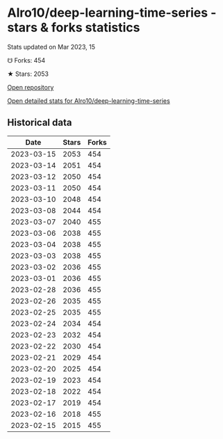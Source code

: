 # Alro10/deep-learning-time-series - stars & forks statistics

Stats updated on Mar 2023, 15

☋ Forks: 454

★ Stars: 2053

[Open repository](https://github.com/Alro10/deep-learning-time-series)

[Open detailed stats for Alro10/deep-learning-time-series](https://reviewgithub.com/rep/Alro10/deep-learning-time-series)

## Historical data
| Date | Stars | Forks |
|------|-------|-------|
| 2023-03-15 | 2053 | 454 | 
| 2023-03-14 | 2051 | 454 | 
| 2023-03-12 | 2050 | 454 | 
| 2023-03-11 | 2050 | 454 | 
| 2023-03-10 | 2048 | 454 | 
| 2023-03-08 | 2044 | 454 | 
| 2023-03-07 | 2040 | 455 | 
| 2023-03-06 | 2038 | 455 | 
| 2023-03-04 | 2038 | 455 | 
| 2023-03-03 | 2038 | 455 | 
| 2023-03-02 | 2036 | 455 | 
| 2023-03-01 | 2036 | 455 | 
| 2023-02-28 | 2036 | 455 | 
| 2023-02-26 | 2035 | 455 | 
| 2023-02-25 | 2035 | 455 | 
| 2023-02-24 | 2034 | 454 | 
| 2023-02-23 | 2032 | 454 | 
| 2023-02-22 | 2030 | 454 | 
| 2023-02-21 | 2029 | 454 | 
| 2023-02-20 | 2025 | 454 | 
| 2023-02-19 | 2023 | 454 | 
| 2023-02-18 | 2022 | 454 | 
| 2023-02-17 | 2019 | 454 | 
| 2023-02-16 | 2018 | 455 | 
| 2023-02-15 | 2015 | 455 | 

